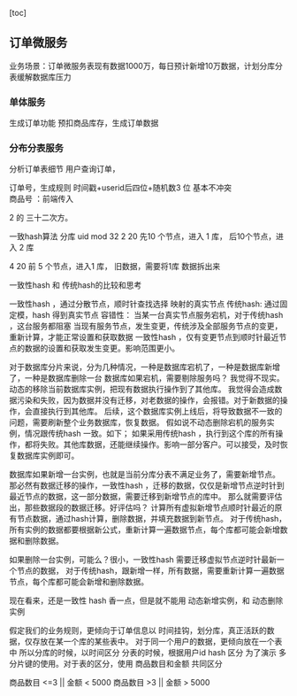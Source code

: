 [toc]

## 订单微服务
业务场景：订单微服务表现有数据1000万，每日预计新增10万数据，计划分库分表缓解数据库压力



### 单体服务

生成订单功能
预扣商品库存，生成订单数据





### 分布分表服务

分析订单表细节
用户查询订单，


订单号，生成规则   时间戳+userid后四位+随机数3 位 基本不冲突  
商品号 ：前端传入


2 的 三十二次方。





一致hash算法
分库 
uid mod 32
2   20  先10 个节点，进入 1 库， 后10个节点，进入 2 库

4   20  前 5 个节点，进入1 库，
旧数据，需要将1库 数据拆出来


一致性hash  和 传统hash的比较和思考

一致性hash ，通过分散节点，顺时针查找选择 映射的真实节点
传统hash: 通过固定模，hash 得到真实节点
容错性： 当某一台真实节点服务宕机，对于传统hash ，这台服务都阻塞
当现有服务节点，发生变更，传统涉及全部服务节点的变更，重新计算，才能正常设置和获取数据
一致性hash ，仅有变更节点到顺时针最近节点的数据的设置和获取发生变更。影响范围更小。


对于数据库分片来说，分为几种情况，一种是数据库宕机了，一种是数据库新增了，一种是数据库删除一台
数据库如果宕机，需要剔除服务吗？ 我觉得不现实。动态的移除当前数据库实例，把现有数据执行操作到了其他库。
我觉得会造成数据污染和失败，因为数据并没有迁移，对老数据的操作，会报错。对于新数据的操作，会直接执行到其他库。
后续，这个数据库实例上线后，将导致数据不一致的问题，需要刷新整个业务数据库，恢复数据。
假如说不动态删除宕机的服务实例，情况跟传统hash 一致。如下；
如果采用传统hash ，执行到这个库的所有操作，都将失败。其他库数据，还能继续操作。影响一部分客户。可以接受，及时恢复数据库实例即可。

数据库如果新增一台实例，也就是当前分库分表不满足业务了，需要新增节点。
那必然有数据迁移的操作，一致性hash ，迁移的数据，仅仅是新增节点逆时针到最近节点的数据，这一部分数据，需要迁移到新增节点的库中。
那么就需要评估出，那些数据段的数据迁移。好评估吗？ 计算所有虚拟新增节点顺时针最近的原有节点数据，通过hash计算，删除数据，并填充数据到新节点。
对于传统hash，所有实例的数据都要根据新公式，重新计算一遍数据节点，每个库都可能会新增数据和删除数据。

如果删除一台实例，可能么？很小，一致性hash 需要迁移虚拟节点逆时针最新一个节点的数据，
对于传统hash，跟新增一样，所有数据，需要重新计算一遍数据节点，每个库都可能会新增和删除数据。



现在看来，还是一致性 hash 香一点，但是就不能用 动态新增实例，和 动态删除实例



假定我们的业务规则，更倾向于订单信息以 时间挂钩，划分库，真正活跃的数据，仅存放在某一个库的某些表中。
对于同一个用户的数据，更倾向放在一个表中
所以分库的时候，以时间区分  分表的时候，根据用户id hash 区分
为了演示 多分片键的使用。对于表的区分，使用 商品数目和金额 共同区分

商品数目 <=3  ||  金额 < 5000
商品数目 >3 || 金额 > 5000





